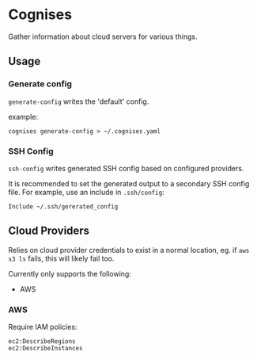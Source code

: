 # Cognises
 
 Gather information about cloud servers for various things. 

## Usage

### Generate config

`generate-config` writes the 'default' config.

example:

```
cognises generate-config > ~/.cognises.yaml
```

### SSH Config

`ssh-config` writes generated SSH config based on configured providers.

It is recommended to set the generated output to a secondary SSH config file. For example, use an include in `.ssh/config`:

```
Include ~/.ssh/gererated_config
```

## Cloud Providers

Relies on cloud provider credentials to exist in a normal location, eg. if `aws s3 ls` fails, this will likely fail too. 

Currently only supports the following:

- AWS

### AWS


Require IAM policies:

```
ec2:DescribeRegions
ec2:DescribeInstances
```